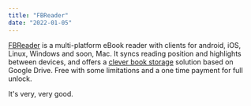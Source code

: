 ```yaml
---
title: "FBReader"
date: "2022-01-05"
---
```

[FBReader](https://fbreader.org) is a multi-platform eBook reader with clients for android, iOS, Linux, Windows and soon, Mac. It syncs reading position and highlights between devices, and offers a [clever book storage](https://books.fbreader.org/faq.html) solution based on Google Drive. Free with some limitations and a one time payment for full unlock. 

It's very, very good. 
